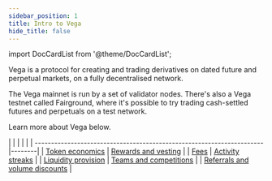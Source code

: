 ```yaml
---
sidebar_position: 1
title: Intro to Vega
hide_title: false
---
```

import DocCardList from '@theme/DocCardList';

Vega is a protocol for creating and trading derivatives on dated future and perpetual markets, on a fully decentralised network.

The Vega mainnet is run by a set of validator nodes. There's also a Vega testnet called Fairground, where it's possible to try trading cash-settled futures and perpetuals on a test network.

Learn more about Vega below.


|                                             |  |                                                                                                      | |
| ----------------------------------------------------------------------|--------|
| [Token economics](./token-economics.md) | [Rewards and vesting](./rewards-vesting.md) |
| [Fees](./fees.md) | [Activity streaks](./activity.md) |
| [Liquidity provision](./liquidity-provision.md) | [Teams and competitions](./teams.md) |
| [Referrals and volume discounts](./referral-program.md) |
